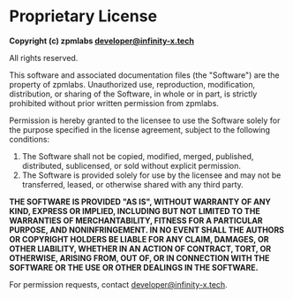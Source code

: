# Proprietary License

**Copyright (c) zpmlabs <developer@infinity-x.tech>**

All rights reserved.

This software and associated documentation files (the "Software") are the property of zpmlabs. Unauthorized use, reproduction, modification, distribution, or sharing of the Software, in whole or in part, is strictly prohibited without prior written permission from zpmlabs.

Permission is hereby granted to the licensee to use the Software solely for the purpose specified in the license agreement, subject to the following conditions:

1. The Software shall not be copied, modified, merged, published, distributed, sublicensed, or sold without explicit permission.
2. The Software is provided solely for use by the licensee and may not be transferred, leased, or otherwise shared with any third party.

**THE SOFTWARE IS PROVIDED "AS IS", WITHOUT WARRANTY OF ANY KIND, EXPRESS OR IMPLIED, INCLUDING BUT NOT LIMITED TO THE WARRANTIES OF MERCHANTABILITY, FITNESS FOR A PARTICULAR PURPOSE, AND NONINFRINGEMENT. IN NO EVENT SHALL THE AUTHORS OR COPYRIGHT HOLDERS BE LIABLE FOR ANY CLAIM, DAMAGES, OR OTHER LIABILITY, WHETHER IN AN ACTION OF CONTRACT, TORT, OR OTHERWISE, ARISING FROM, OUT OF, OR IN CONNECTION WITH THE SOFTWARE OR THE USE OR OTHER DEALINGS IN THE SOFTWARE.**

For permission requests, contact <developer@infinity-x.tech>.